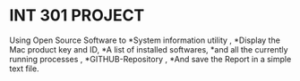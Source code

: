 # INT 301 PROJECT
Using Open Source Software to *System information utility , *Display the Mac product key and ID, *A list of installed softwares, *and all the currently running processes , *GITHUB-Repository , *And save the Report in a simple text file.
